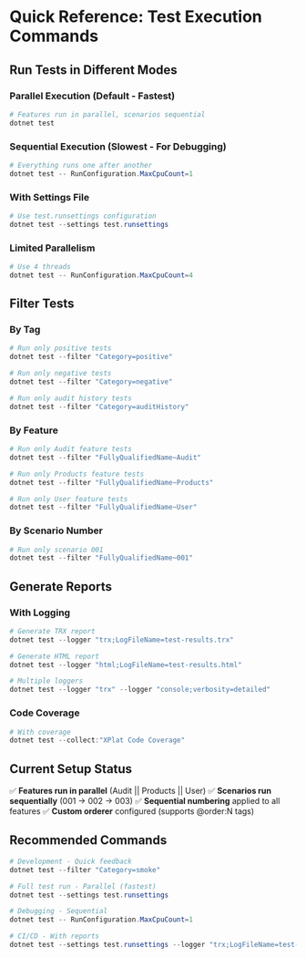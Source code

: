 # Quick Reference: Test Execution Commands

## Run Tests in Different Modes

### Parallel Execution (Default - Fastest)
```powershell
# Features run in parallel, scenarios sequential
dotnet test
```

### Sequential Execution (Slowest - For Debugging)
```powershell
# Everything runs one after another
dotnet test -- RunConfiguration.MaxCpuCount=1
```

### With Settings File
```powershell
# Use test.runsettings configuration
dotnet test --settings test.runsettings
```

### Limited Parallelism
```powershell
# Use 4 threads
dotnet test -- RunConfiguration.MaxCpuCount=4
```

## Filter Tests

### By Tag
```powershell
# Run only positive tests
dotnet test --filter "Category=positive"

# Run only negative tests
dotnet test --filter "Category=negative"

# Run only audit history tests
dotnet test --filter "Category=auditHistory"
```

### By Feature
```powershell
# Run only Audit feature tests
dotnet test --filter "FullyQualifiedName~Audit"

# Run only Products feature tests
dotnet test --filter "FullyQualifiedName~Products"

# Run only User feature tests
dotnet test --filter "FullyQualifiedName~User"
```

### By Scenario Number
```powershell
# Run only scenario 001
dotnet test --filter "FullyQualifiedName~001"
```

## Generate Reports

### With Logging
```powershell
# Generate TRX report
dotnet test --logger "trx;LogFileName=test-results.trx"

# Generate HTML report
dotnet test --logger "html;LogFileName=test-results.html"

# Multiple loggers
dotnet test --logger "trx" --logger "console;verbosity=detailed"
```

### Code Coverage
```powershell
# With coverage
dotnet test --collect:"XPlat Code Coverage"
```

## Current Setup Status

✅ **Features run in parallel** (Audit || Products || User)
✅ **Scenarios run sequentially** (001 → 002 → 003)
✅ **Sequential numbering** applied to all features
✅ **Custom orderer** configured (supports @order:N tags)

## Recommended Commands

```powershell
# Development - Quick feedback
dotnet test --filter "Category=smoke"

# Full test run - Parallel (fastest)
dotnet test --settings test.runsettings

# Debugging - Sequential
dotnet test -- RunConfiguration.MaxCpuCount=1

# CI/CD - With reports
dotnet test --settings test.runsettings --logger "trx;LogFileName=test-results.trx"
```
